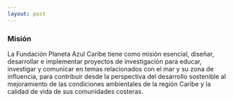 ```yaml
---
layout: post
---
```


<div class="bradcam_area breadcam_bg overlay d-flex align-items-center justify-content-center">
        <div class="container">
            <div class="row">
                <div class="col-xl-12">
                    <div class="bradcam_text text-center">
                        <h3>Misión</h3>
                    </div>
                </div>
            </div>
        </div>
</div>

<section class="blog_area single-post-area section-padding">
      <div class="container">
         <div class="row">
            <div class="col-lg-12 posts-list">
               <div class="single-post">
                  <div class="blog_details">


<p>
La Fundación Planeta Azul Caribe tiene como misión esencial, diseñar, desarrollar e implementar proyectos de investigación para educar, investigar y comunicar en temas relacionados con el mar y su zona de influencia, para contribuir desde la perspectiva del desarrollo sostenible al mejoramiento de las condiciones ambientales de la región Caribe y la calidad de vida de sus comunidades costeras.
</p>
                  </div>
               </div>
            </div>
         </div>
      </div>

</section>